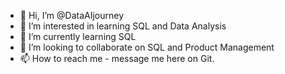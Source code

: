 - 👋 Hi, I’m @DataAIjourney
- 👀 I’m interested in learning SQL and Data Analysis
- 🌱 I’m currently learning SQL
- 💞️ I’m looking to collaborate on SQL and Product Management
- 📫 How to reach me - message me here on Git.

<!---
DataAIjourney/DataAIjourney is a ✨ special ✨ repository because its `README.md` (this file) appears on your GitHub profile.
You can click the Preview link to take a look at your changes.
--->
